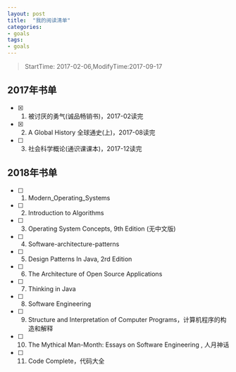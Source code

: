 ```yaml
---
layout: post
title:  "我的阅读清单"
categories:
- goals
tags:
- goals
---
```


> StartTime: 2017-02-06,ModifyTime:2017-09-17
<!---more--->

## 2017年书单

+ [x] 1. 被讨厌的勇气(诚品畅销书)，2017-02读完
+ [x] 2. A Global History 全球通史(上)，2017-08读完
+ [ ] 3. 社会科学概论(通识课课本)，2017-12读完


## 2018年书单
+ [ ] 1. Modern_Operating_Systems
+ [ ] 2. Introduction to Algorithms
+ [ ] 3. Operating System Concepts, 9th Edition (无中文版)
+ [ ] 4. Software-architecture-patterns
+ [ ] 5. Design Patterns In Java, 2rd Edition
+ [ ] 6. The Architecture of Open Source Applications
+ [ ] 7. Thinking in Java
+ [ ] 8. Software Engineering
+ [ ] 9. Structure and Interpretation of Computer Programs，计算机程序的构造和解释
+ [ ] 10. The Mythical Man-Month: Essays on Software Engineering , 人月神话
+ [ ] 11. Code Complete，代码大全

